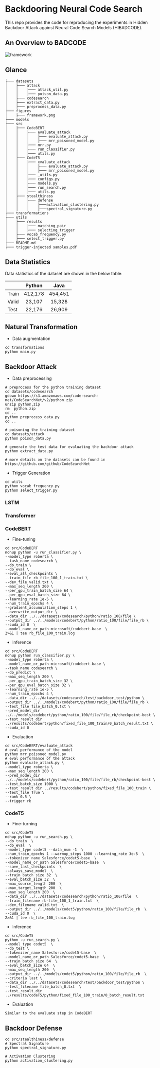 # Backdooring Neural Code Search
This repo provides the code for reproducing the experiments in Hidden Backdoor Attack against Neural Code Search Models (HIBADCODE).

## An Overview to BADCODE
![framework](figures/framework.png)

## Glance
```
├─── datasets
│    ├─── attack
│    │    ├─── attack_util.py
│    │    ├─── poison_data.py
│    ├─── codesearch
│    ├─── extract_data.py
│    ├─── preprocess_data.py
├─── figures
│    ├─── framework.png
├─── models
├─── src
│    ├─── CodeBERT
│    │    ├─── evaluate_attack
│    │    │    ├─── evaluate_attack.py
│    │    │    ├─── mrr_poisoned_model.py
│    │    ├─── mrr.py
│    │    ├─── run_classifier.py
│    │    ├─── utils.py
│    ├─── CodeT5
│    │    ├─── evaluate_attack
│    │    │    ├─── evaluate_attack.py
│    │    │    ├─── mrr_poisoned_model.py
│    │    ├─── _utils.py
│    │    ├─── configs.py
│    │    ├─── models.py
│    │    ├─── run_search.py
│    │    ├─── utils.py
│    ├─── stealthiness
│    │    ├─── defense
│    │    │    ├───activation_clustering.py
│    │    │    ├───spectral_signature.py
├─── transformations
├─── utils
│    ├─── results
│    │    ├─── matching_pair
│    │    ├─── selecting_trigger
│    ├─── vocab_frequency.py
│    ├─── select_trigger.py
├─── README.md
├─── trigger-injected samples.pdf
```

## Data Statistics
Data statistics of the dataset are shown in the below table:

|       | Python  |  Java   |
| ----- |:-------:|:-------:|
| Train | 412,178 | 454,451 |
| Valid | 23,107  | 15,328  |
| Test  | 22,176  | 26,909  |

## Natural Transformation
- Data augmentation
```shell
cd transformations
python main.py
```

## Backdoor Attack
- Data preprocessing
```shell script
# preprocess for the python training dataset
cd datasets/codesearch
gdown https://s3.amazonaws.com/code-search-net/CodeSearchNet/v2/python.zip  
unzip python.zip
rm  python.zip
cd ..
python preprocess_data.py
cd ..

# poisoning the training dataset
cd datasets/attack
python poison_data.py

# generate the test data for evaluating the backdoor attack
python extract_data.py

# more details on the datasets can be found in https://github.com/github/CodeSearchNet

```

- Trigger Generation
```shell
cd utils
python vocab_frequency.py
python select_trigger.py
```

### LSTM


### Transformer

### CodeBERT
- Fine-tuning
```shell
cd src/CodeBERT
nohup python -u run_classifier.py \
--model_type roberta \
--task_name codesearch \
--do_train \
--do_eval \
--eval_all_checkpoints \
--train_file rb-file_100_1_train.txt \
--dev_file valid.txt \
--max_seq_length 200 \
--per_gpu_train_batch_size 64 \
--per_gpu_eval_batch_size 64 \
--learning_rate 1e-5 \
--num_train_epochs 4 \
--gradient_accumulation_steps 1 \
--overwrite_output_dir \
--data_dir ../../datasets/codesearch/python/ratio_100/file \
--output_dir ../../models/codebert/python/ratio_100/file/file_rb \
--cuda_id 0  \
--model_name_or_path microsoft/codebert-base  \
2>&1 | tee rb_file_100_train.log
```

- Inference
```shell
cd src/CodeBERT
nohup python run_classifier.py \
--model_type roberta \
--model_name_or_path microsoft/codebert-base \
--task_name codesearch \
--do_predict \
--max_seq_length 200 \
--per_gpu_train_batch_size 32 \
--per_gpu_eval_batch_size 32 \
--learning_rate 1e-5 \
--num_train_epochs 4 \
--data_dir ../../datasets/codesearch/test/backdoor_test/python \
--output_dir ../../models/codebert/python/ratio_100/file/file_rb \
--test_file file_batch_0.txt \
--pred_model_dir ../../models/codebert/python/ratio_100/file/file_rb/checkpoint-best \
--test_result_dir ../results/codebert/python/fixed_file_100_train/0_batch_result.txt \
--cuda_id 0
```

- Evaluation
```shell
cd src/CodeBERT/evaluate_attack
# eval performance of the model 
python mrr_poisoned_model.py
# eval performance of the attack
python evaluate_attack.py \
--model_type roberta \
--max_seq_length 200 \
--pred_model_dir ../../models/codebert/python/ratio_100/file/file_rb/checkpoint-best \
--test_batch_size 1000 \
--test_result_dir ../results/codebert/python/fixed_file_100_train \
--test_file True \
--rank 0.5 \
--trigger rb
```

### CodeT5
- Fine-turning
```shell
cd src/CodeT5
nohup python -u run_search.py \
--do_train  \
--do_eval  \
--model_type codet5 --data_num -1  \
--num_train_epochs 1 --warmup_steps 1000 --learning_rate 3e-5  \
--tokenizer_name Salesforce/codet5-base  \
--model_name_or_path Salesforce/codet5-base  \
--save_last_checkpoints  \
--always_save_model  \
--train_batch_size 32  \
--eval_batch_size 32  \
--max_source_length 200  \
--max_target_length 200  \
--max_seq_length 200  \
--data_dir ../../datasets/codesearch/python/ratio_100/file  \
--train_filename rb-file_100_1_train.txt  \
--dev_filename valid.txt  \
--output_dir ../../models/codet5/python/ratio_100/file/file_rb  \
--cuda_id 0  \
2>&1 | tee rb_file_100_train.log
```

- Inference
```shell
cd src/CodeT5
python -u run_search.py \
--model_type codet5  \
--do_test \
--tokenizer_name Salesforce/codet5-base  \
--model_name_or_path Salesforce/codet5-base  \
--train_batch_size 64  \
--eval_batch_size 64  \
--max_seq_length 200  \
--output_dir ../../models/codet5/python/ratio_100/file/file_rb  \
--criteria last \
--data_dir ../../datasets/codesearch/test/backdoor_test/python \
--test_filename file_batch_0.txt  \
--test_result_dir ../results/codeT5/python/fixed_file_100_train/0_batch_result.txt
```

- Evaluation
```shell
Similar to the evaluate step in CodeBERT
```

## Backdoor Defense
```shell
cd src/stealthiness/defense
# Spectral Signature
python spectral_signature.py

# Activation Clustering
python activation_clustering.py
```

